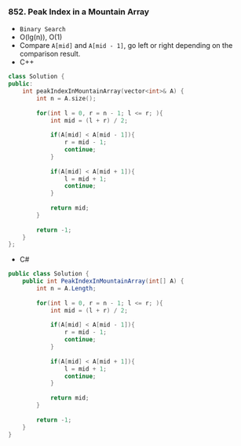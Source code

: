 ### 852. Peak Index in a Mountain Array
* `Binary Search`
* O(lg(n)), O(1)
* Compare `A[mid]` and `A[mid - 1]`, go left or right depending on the comparison result.
* C++
```cpp
class Solution {
public:
    int peakIndexInMountainArray(vector<int>& A) {
        int n = A.size();
        
        for(int l = 0, r = n - 1; l <= r; ){
            int mid = (l + r) / 2;
            
            if(A[mid] < A[mid - 1]){
                r = mid - 1;
                continue;
            }
            
            if(A[mid] < A[mid + 1]){
                l = mid + 1;
                continue;
            }
            
            return mid;
        }
        
        return -1;
    }
};
```
* C#
```csharp
public class Solution {
    public int PeakIndexInMountainArray(int[] A) {
        int n = A.Length;
        
        for(int l = 0, r = n - 1; l <= r; ){
            int mid = (l + r) / 2;
            
            if(A[mid] < A[mid - 1]){
                r = mid - 1;
                continue;
            }
            
            if(A[mid] < A[mid + 1]){
                l = mid + 1;
                continue;
            }
            
            return mid;
        }
        
        return -1;        
    }
}
```
